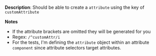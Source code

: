 __Description__: Should be able to create a `attribute` using the key of `customAttribute`

__Notes__

+ If the attribute brackets are omitted they will be generated for you
+ Regex: `/^customAttr/i`
+ For the tests, I'm defining the `attribute` object within an attribute `component` since attribute selectors target attributes.
